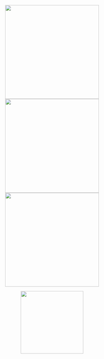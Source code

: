 <p align="center">
  <img src="https://media.giphy.com/media/euMGM3uD3NHva/giphy.gif" width="300px"/><img src="https://media.giphy.com/media/euMGM3uD3NHva/giphy.gif" width="300px"/><img src="https://media.giphy.com/media/euMGM3uD3NHva/giphy.gif" width="300px"/>
  
<a href="https://github.com/anuraghazra/github-readme-stats">
  <p align="center">
    <img src="https://github-readme-stats.vercel.app/api?username=Hk-Ze&show_icons=true&theme=onedark)](https://github.com/anuraghazra/github-readme-stats" height="200px"/>

